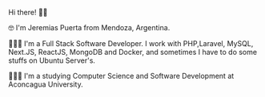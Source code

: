 Hi there! 👋🏼

  
🤓 I'm Jeremias Puerta from Mendoza, Argentina. 
  
👨🏻‍💻 I'm a Full Stack Software Developer. I work with PHP,Laravel, MySQL, Next.JS, ReactJS, MongoDB and Docker, and sometimes I have to do some stuffs on Ubuntu Server's. 

🧑🏻‍🎓 I'm a studying Computer Science and Software Development at Aconcagua University.

